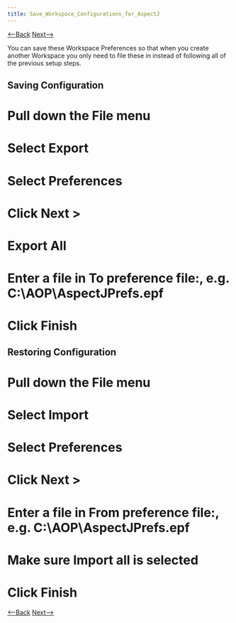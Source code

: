 ```yaml
---
title: Save_Workspace_Configurations_for_AspectJ
---
```

[<--Back]({{_site.pagesurl}}/Eclipse_Java_Project_Preferences_for_AspectJ) [Next-->]({{_site.pagesurl}}/Environment_Configuration_for_AspectJ)

You can save these Workspace Preferences so that when you create another Workspace you only need to file these in instead of following all of the previous setup steps.

## Saving Configuration
# Pull down the **File** menu
# Select **Export**
# Select **Preferences**
# Click **Next >**
# **Export All**
# Enter a file in **To preference file:**, e.g. C:\AOP\AspectJPrefs.epf
# Click **Finish**

## Restoring Configuration
# Pull down the **File** menu
# Select **Import**
# Select **Preferences**
# Click **Next >**
# Enter a file in **From preference file:**, e.g. C:\AOP\AspectJPrefs.epf
# Make sure **Import all** is selected
# Click **Finish**

[<--Back]({{_site.pagesurl}}/Eclipse_Java_Project_Preferences_for_AspectJ) [Next-->]({{_site.pagesurl}}/Environment_Configuration_for_AspectJ)
